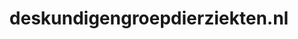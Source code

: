 ---
layout: post
title:  "deskundigengroepdierziekten.nl"
internal_url:  "/dutchgov/deskundigengroepdierziekten.nl.html"
subdomains_count: 2
all_subdomains_count: 3
urls_count: 2
ssl_rank: 0
http_rank: 94
url_link: /data/deskundigengroepdierziekten.nl/urls.txt
all_subdomains_link: /data/deskundigengroepdierziekten.nl/all_subdomains.txt
subdomains_link: /data/deskundigengroepdierziekten.nl/subdomains.txt
categories: dutchgov
---